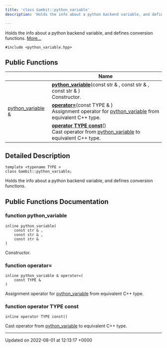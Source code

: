 ```yaml
---
title: 'class Gambit::python_variable'
description: 'Holds the info about a python backend variable, and defines conversion functions. '

---
```









Holds the info about a python backend variable, and defines conversion functions.  [More...](#detailed-description)


`#include <python_variable.hpp>`

## Public Functions

|                | Name           |
| -------------- | -------------- |
| | **[python_variable](/documentation/code/classes/classgambit_1_1python__variable/#function-python-variable)**(const str & , const str & , const str & )<br>Constructor.  |
| [python_variable](/documentation/code/classes/classgambit_1_1python__variable/) & | **[operator=](/documentation/code/classes/classgambit_1_1python__variable/#function-operator=)**(const TYPE & )<br>Assignment operator for [python_variable](/documentation/code/classes/classgambit_1_1python__variable/) from equivalent C++ type.  |
| | **[operator TYPE const](/documentation/code/classes/classgambit_1_1python__variable/#function-operator-type-const)**()<br>Cast operator from [python_variable](/documentation/code/classes/classgambit_1_1python__variable/) to equivalent C++ type.  |

## Detailed Description

```
template <typename TYPE >
class Gambit::python_variable;
```

Holds the info about a python backend variable, and defines conversion functions. 
## Public Functions Documentation

### function python_variable

```
inline python_variable(
    const str & ,
    const str & ,
    const str & 
)
```

Constructor. 

### function operator=

```
inline python_variable & operator=(
    const TYPE & 
)
```

Assignment operator for [python_variable](/documentation/code/classes/classgambit_1_1python__variable/) from equivalent C++ type. 

### function operator TYPE const

```
inline operator TYPE const()
```

Cast operator from [python_variable](/documentation/code/classes/classgambit_1_1python__variable/) to equivalent C++ type. 

-------------------------------

Updated on 2022-08-01 at 12:13:17 +0000